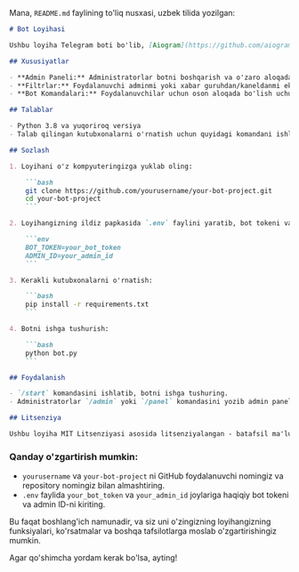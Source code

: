 Mana, `README.md` faylining to'liq nusxasi, uzbek tilida yozilgan:

```markdown
# Bot Loyihasi

Ushbu loyiha Telegram boti bo'lib, [Aiogram](https://github.com/aiogram/aiogram) kutubxonasi yordamida yozilgan. Bu zamonaviy va samarali Telegram botlarini yaratish uchun ishlatiladi. Botda bir nechta funksiyalar mavjud: admin paneli, foydalanuvchi bilan o'zaro aloqalar, va maxsus filtrlar.

## Xususiyatlar

- **Admin Paneli:** Administratorlar botni boshqarish va o'zaro aloqada bo'lish uchun komandalar orqali foydalanishi mumkin.
- **Filtrlar:** Foydalanuvchi adminmi yoki xabar guruhdan/kaneldanmi ekanligini tekshirish uchun maxsus filtrlar.
- **Bot Komandalari:** Foydalanuvchilar uchun oson aloqada bo'lish uchun maxsus komandalar.

## Talablar

- Python 3.8 va yuqoriroq versiya
- Talab qilingan kutubxonalarni o'rnatish uchun quyidagi komandani ishlating:
```

```markdown
## Sozlash

1. Loyihani o'z kompyuteringizga yuklab oling:

    ```bash
    git clone https://github.com/yourusername/your-bot-project.git
    cd your-bot-project
    ```

2. Loyihangizning ildiz papkasida `.env` faylini yaratib, bot tokeni va admin ID-ni qo'shing:

    ```env
    BOT_TOKEN=your_bot_token
    ADMIN_ID=your_admin_id
    ```

3. Kerakli kutubxonalarni o'rnatish:

    ```bash
    pip install -r requirements.txt
    ```

4. Botni ishga tushurish:

    ```bash
    python bot.py
    ```

## Foydalanish

- `/start` komandasini ishlatib, botni ishga tushuring.
- Administratorlar `/admin` yoki `/panel` komandasini yozib admin paneliga kirishlari mumkin.

## Litsenziya

Ushbu loyiha MIT Litsenziyasi asosida litsenziyalangan - batafsil ma'lumotni [LICENSE](LICENSE) faylida topishingiz mumkin.

```

### Qanday o'zgartirish mumkin:
- `yourusername` va `your-bot-project` ni GitHub foydalanuvchi nomingiz va repository nomingiz bilan almashtiring.
- `.env` faylida `your_bot_token` va `your_admin_id` joylariga haqiqiy bot tokeni va admin ID-ni kiriting.

Bu faqat boshlang'ich namunadir, va siz uni o'zingizning loyihangizning funksiyalari, ko'rsatmalar va boshqa tafsilotlarga moslab o'zgartirishingiz mumkin.

Agar qo'shimcha yordam kerak bo'lsa, ayting!
